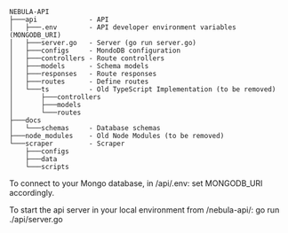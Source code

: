 ```
NEBULA-API
├───api             - API
│   ├───.env        - API developer environment variables (MONGODB_URI)
│   ├───server.go   - Server (go run server.go)
│   ├───configs     - MondoDB configuration
│   ├───controllers - Route controllers
│   ├───models      - Schema models
│   ├───responses   - Route responses
│   ├───routes      - Define routes
│   └───ts          - Old TypeScript Implementation (to be removed)
│       ├───controllers
│       ├───models
│       └───routes
├───docs
│   └───schemas     - Database schemas
├───node_modules    - Old Node Modules (to be removed)
└───scraper         - Scraper
    ├───configs
    ├───data
    └───scripts
```

To connect to your Mongo database, in /api/.env: set MONGODB_URI accordingly.

To start the api server in your local environment from /nebula-api/:
go run ./api/server.go
